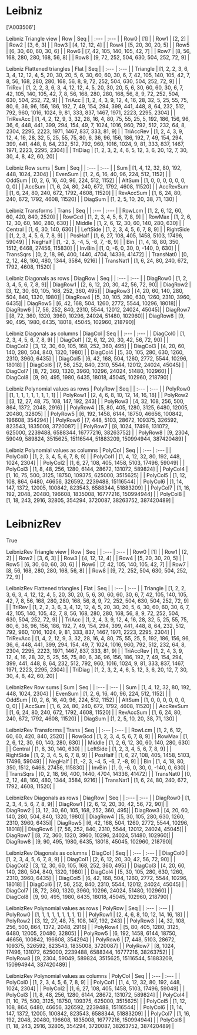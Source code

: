 # Leibniz
['A003506']

Leibniz Triangle view
|  Row   |  Seq   |
| :---   |  :---  |
| Row0 | [1] |
| Row1 | [2, 2] |
| Row2 | [3, 6, 3] |
| Row3 | [4, 12, 12, 4] |
| Row4 | [5, 20, 30, 20, 5] |
| Row5 | [6, 30, 60, 60, 30, 6] |
| Row6 | [7, 42, 105, 140, 105, 42, 7] |
| Row7 | [8, 56, 168, 280, 280, 168, 56, 8] |
| Row8 | [9, 72, 252, 504, 630, 504, 252, 72, 9] |

Leibniz Flattened triangles
| Flat      |  Seq  |
| :---      | :---  |
| Triangle  | [1, 2, 2, 3, 6, 3, 4, 12, 12, 4, 5, 20, 30, 20, 5, 6, 30, 60, 60, 30, 6, 7, 42, 105, 140, 105, 42, 7, 8, 56, 168, 280, 280, 168, 56, 8, 9, 72, 252, 504, 630, 504, 252, 72, 9] |
| TriRev    | [1, 2, 2, 3, 6, 3, 4, 12, 12, 4, 5, 20, 30, 20, 5, 6, 30, 60, 60, 30, 6, 7, 42, 105, 140, 105, 42, 7, 8, 56, 168, 280, 280, 168, 56, 8, 9, 72, 252, 504, 630, 504, 252, 72, 9] |
| TriAcc    | [1, 2, 4, 3, 9, 12, 4, 16, 28, 32, 5, 25, 55, 75, 80, 6, 36, 96, 156, 186, 192, 7, 49, 154, 294, 399, 441, 448, 8, 64, 232, 512, 792, 960, 1016, 1024, 9, 81, 333, 837, 1467, 1971, 2223, 2295, 2304] |
| TriRevAcc | [1, 4, 2, 12, 9, 3, 32, 28, 16, 4, 80, 75, 55, 25, 5, 192, 186, 156, 96, 36, 6, 448, 441, 399, 294, 154, 49, 7, 1024, 1016, 960, 792, 512, 232, 64, 8, 2304, 2295, 2223, 1971, 1467, 837, 333, 81, 9] |
| TriAccRev | [1, 2, 4, 3, 9, 12, 4, 16, 28, 32, 5, 25, 55, 75, 80, 6, 36, 96, 156, 186, 192, 7, 49, 154, 294, 399, 441, 448, 8, 64, 232, 512, 792, 960, 1016, 1024, 9, 81, 333, 837, 1467, 1971, 2223, 2295, 2304] |
| TriDiag   | [1, 2, 3, 2, 4, 6, 5, 12, 3, 6, 20, 12, 7, 30, 30, 4, 8, 42, 60, 20] |

Leibniz Row sums
| Sum       |   Seq  |
| :---      |  :---  |
| Sum       | [1, 4, 12, 32, 80, 192, 448, 1024, 2304] |
| EvenSum   | [1, 2, 6, 16, 40, 96, 224, 512, 1152] |
| OddSum    | [0, 2, 6, 16, 40, 96, 224, 512, 1152] |
| AltSum    | [1, 0, 0, 0, 0, 0, 0, 0, 0] |
| AccSum    | [1, 6, 24, 80, 240, 672, 1792, 4608, 11520] |
| AccRevSum | [1, 6, 24, 80, 240, 672, 1792, 4608, 11520] |
| RevAccSum | [1, 6, 24, 80, 240, 672, 1792, 4608, 11520] |
| DiagSum   | [1, 2, 5, 10, 20, 38, 71, 130] |

Leibniz Transforms
| Trans     |   Seq  |
| :---      |  :---  |
| RowLcm    | [1, 2, 6, 12, 60, 60, 420, 840, 2520] |
| RowGcd    | [1, 2, 3, 4, 5, 6, 7, 8, 9] |
| RowMax    | [1, 2, 6, 12, 30, 60, 140, 280, 630] |
| Middle    | [1, 2, 6, 12, 30, 60, 140, 280, 630] |
| Central   | [1, 6, 30, 140, 630] |
| LeftSide  | [1, 2, 3, 4, 5, 6, 7, 8, 9] |
| RightSide | [1, 2, 3, 4, 5, 6, 7, 8, 9] |
| PosHalf   | [1, 6, 27, 108, 405, 1458, 5103, 17496, 59049] |
| NegHalf   | [1, -2, 3, -4, 5, -6, 7, -8, 9] |
| Bin       | [1, 4, 18, 80, 350, 1512, 6468, 27456, 115830] |
| InvBin    | [1, 0, -6, 0, 30, 0, -140, 0, 630] |
| TransSqrs | [0, 2, 18, 96, 400, 1440, 4704, 14336, 41472] |
| TransNat0 | [0, 2, 12, 48, 160, 480, 1344, 3584, 9216] |
| TransNat1 | [1, 6, 24, 80, 240, 672, 1792, 4608, 11520] |

Leibniz Diagonals as rows
| DiagRow  |   Seq  |
| :---     |  :---  |
| DiagRow0 | [1, 2, 3, 4, 5, 6, 7, 8, 9]|
| DiagRow1 | [2, 6, 12, 20, 30, 42, 56, 72, 90]|
| DiagRow2 | [3, 12, 30, 60, 105, 168, 252, 360, 495]|
| DiagRow3 | [4, 20, 60, 140, 280, 504, 840, 1320, 1980]|
| DiagRow4 | [5, 30, 105, 280, 630, 1260, 2310, 3960, 6435]|
| DiagRow5 | [6, 42, 168, 504, 1260, 2772, 5544, 10296, 18018]|
| DiagRow6 | [7, 56, 252, 840, 2310, 5544, 12012, 24024, 45045]|
| DiagRow7 | [8, 72, 360, 1320, 3960, 10296, 24024, 51480, 102960]|
| DiagRow8 | [9, 90, 495, 1980, 6435, 18018, 45045, 102960, 218790]|

Leibniz Diagonals as columns
| DiagCol  |   Seq  |
| :---     |  :---  |
| DiagCol0 | [1, 2, 3, 4, 5, 6, 7, 8, 9] |
| DiagCol1 | [2, 6, 12, 20, 30, 42, 56, 72, 90] |
| DiagCol2 | [3, 12, 30, 60, 105, 168, 252, 360, 495] |
| DiagCol3 | [4, 20, 60, 140, 280, 504, 840, 1320, 1980] |
| DiagCol4 | [5, 30, 105, 280, 630, 1260, 2310, 3960, 6435] |
| DiagCol5 | [6, 42, 168, 504, 1260, 2772, 5544, 10296, 18018] |
| DiagCol6 | [7, 56, 252, 840, 2310, 5544, 12012, 24024, 45045] |
| DiagCol7 | [8, 72, 360, 1320, 3960, 10296, 24024, 51480, 102960] |
| DiagCol8 | [9, 90, 495, 1980, 6435, 18018, 45045, 102960, 218790] |

Leibniz Polynomial values as rows
| PolyRow  |   Seq  |
| :---     |  :---  |
| PolyRow0 | [1, 1, 1, 1, 1, 1, 1, 1, 1] |
| PolyRow1 | [2, 4, 6, 8, 10, 12, 14, 16, 18] |
| PolyRow2 | [3, 12, 27, 48, 75, 108, 147, 192, 243] |
| PolyRow3 | [4, 32, 108, 256, 500, 864, 1372, 2048, 2916] |
| PolyRow4 | [5, 80, 405, 1280, 3125, 6480, 12005, 20480, 32805] |
| PolyRow5 | [6, 192, 1458, 6144, 18750, 46656, 100842, 196608, 354294] |
| PolyRow6 | [7, 448, 5103, 28672, 109375, 326592, 823543, 1835008, 3720087] |
| PolyRow7 | [8, 1024, 17496, 131072, 625000, 2239488, 6588344, 16777216, 38263752] |
| PolyRow8 | [9, 2304, 59049, 589824, 3515625, 15116544, 51883209, 150994944, 387420489] |

Leibniz Polynomial values as columns
| PolyCol  |   Seq  |
| :---     |  :---  |
| PolyCol0 | [1, 2, 3, 4, 5, 6, 7, 8, 9] |
| PolyCol1 | [1, 4, 12, 32, 80, 192, 448, 1024, 2304] |
| PolyCol2 | [1, 6, 27, 108, 405, 1458, 5103, 17496, 59049] |
| PolyCol3 | [1, 8, 48, 256, 1280, 6144, 28672, 131072, 589824] |
| PolyCol4 | [1, 10, 75, 500, 3125, 18750, 109375, 625000, 3515625] |
| PolyCol5 | [1, 12, 108, 864, 6480, 46656, 326592, 2239488, 15116544] |
| PolyCol6 | [1, 14, 147, 1372, 12005, 100842, 823543, 6588344, 51883209] |
| PolyCol7 | [1, 16, 192, 2048, 20480, 196608, 1835008, 16777216, 150994944] |
| PolyCol8 | [1, 18, 243, 2916, 32805, 354294, 3720087, 38263752, 387420489] |

# LeibnizRev
True

LeibnizRev Triangle view
|  Row   |  Seq   |
| :---   |  :---  |
| Row0 | [1] |
| Row1 | [2, 2] |
| Row2 | [3, 6, 3] |
| Row3 | [4, 12, 12, 4] |
| Row4 | [5, 20, 30, 20, 5] |
| Row5 | [6, 30, 60, 60, 30, 6] |
| Row6 | [7, 42, 105, 140, 105, 42, 7] |
| Row7 | [8, 56, 168, 280, 280, 168, 56, 8] |
| Row8 | [9, 72, 252, 504, 630, 504, 252, 72, 9] |

LeibnizRev Flattened triangles
| Flat      |  Seq  |
| :---      | :---  |
| Triangle  | [1, 2, 2, 3, 6, 3, 4, 12, 12, 4, 5, 20, 30, 20, 5, 6, 30, 60, 60, 30, 6, 7, 42, 105, 140, 105, 42, 7, 8, 56, 168, 280, 280, 168, 56, 8, 9, 72, 252, 504, 630, 504, 252, 72, 9] |
| TriRev    | [1, 2, 2, 3, 6, 3, 4, 12, 12, 4, 5, 20, 30, 20, 5, 6, 30, 60, 60, 30, 6, 7, 42, 105, 140, 105, 42, 7, 8, 56, 168, 280, 280, 168, 56, 8, 9, 72, 252, 504, 630, 504, 252, 72, 9] |
| TriAcc    | [1, 2, 4, 3, 9, 12, 4, 16, 28, 32, 5, 25, 55, 75, 80, 6, 36, 96, 156, 186, 192, 7, 49, 154, 294, 399, 441, 448, 8, 64, 232, 512, 792, 960, 1016, 1024, 9, 81, 333, 837, 1467, 1971, 2223, 2295, 2304] |
| TriRevAcc | [1, 4, 2, 12, 9, 3, 32, 28, 16, 4, 80, 75, 55, 25, 5, 192, 186, 156, 96, 36, 6, 448, 441, 399, 294, 154, 49, 7, 1024, 1016, 960, 792, 512, 232, 64, 8, 2304, 2295, 2223, 1971, 1467, 837, 333, 81, 9] |
| TriAccRev | [1, 2, 4, 3, 9, 12, 4, 16, 28, 32, 5, 25, 55, 75, 80, 6, 36, 96, 156, 186, 192, 7, 49, 154, 294, 399, 441, 448, 8, 64, 232, 512, 792, 960, 1016, 1024, 9, 81, 333, 837, 1467, 1971, 2223, 2295, 2304] |
| TriDiag   | [1, 2, 3, 2, 4, 6, 5, 12, 3, 6, 20, 12, 7, 30, 30, 4, 8, 42, 60, 20] |

LeibnizRev Row sums
| Sum       |   Seq  |
| :---      |  :---  |
| Sum       | [1, 4, 12, 32, 80, 192, 448, 1024, 2304] |
| EvenSum   | [1, 2, 6, 16, 40, 96, 224, 512, 1152] |
| OddSum    | [0, 2, 6, 16, 40, 96, 224, 512, 1152] |
| AltSum    | [1, 0, 0, 0, 0, 0, 0, 0, 0] |
| AccSum    | [1, 6, 24, 80, 240, 672, 1792, 4608, 11520] |
| AccRevSum | [1, 6, 24, 80, 240, 672, 1792, 4608, 11520] |
| RevAccSum | [1, 6, 24, 80, 240, 672, 1792, 4608, 11520] |
| DiagSum   | [1, 2, 5, 10, 20, 38, 71, 130] |

LeibnizRev Transforms
| Trans     |   Seq  |
| :---      |  :---  |
| RowLcm    | [1, 2, 6, 12, 60, 60, 420, 840, 2520] |
| RowGcd    | [1, 2, 3, 4, 5, 6, 7, 8, 9] |
| RowMax    | [1, 2, 6, 12, 30, 60, 140, 280, 630] |
| Middle    | [1, 2, 6, 12, 30, 60, 140, 280, 630] |
| Central   | [1, 6, 30, 140, 630] |
| LeftSide  | [1, 2, 3, 4, 5, 6, 7, 8, 9] |
| RightSide | [1, 2, 3, 4, 5, 6, 7, 8, 9] |
| PosHalf   | [1, 6, 27, 108, 405, 1458, 5103, 17496, 59049] |
| NegHalf   | [1, -2, 3, -4, 5, -6, 7, -8, 9] |
| Bin       | [1, 4, 18, 80, 350, 1512, 6468, 27456, 115830] |
| InvBin    | [1, 0, -6, 0, 30, 0, -140, 0, 630] |
| TransSqrs | [0, 2, 18, 96, 400, 1440, 4704, 14336, 41472] |
| TransNat0 | [0, 2, 12, 48, 160, 480, 1344, 3584, 9216] |
| TransNat1 | [1, 6, 24, 80, 240, 672, 1792, 4608, 11520] |

LeibnizRev Diagonals as rows
| DiagRow  |   Seq  |
| :---     |  :---  |
| DiagRow0 | [1, 2, 3, 4, 5, 6, 7, 8, 9]|
| DiagRow1 | [2, 6, 12, 20, 30, 42, 56, 72, 90]|
| DiagRow2 | [3, 12, 30, 60, 105, 168, 252, 360, 495]|
| DiagRow3 | [4, 20, 60, 140, 280, 504, 840, 1320, 1980]|
| DiagRow4 | [5, 30, 105, 280, 630, 1260, 2310, 3960, 6435]|
| DiagRow5 | [6, 42, 168, 504, 1260, 2772, 5544, 10296, 18018]|
| DiagRow6 | [7, 56, 252, 840, 2310, 5544, 12012, 24024, 45045]|
| DiagRow7 | [8, 72, 360, 1320, 3960, 10296, 24024, 51480, 102960]|
| DiagRow8 | [9, 90, 495, 1980, 6435, 18018, 45045, 102960, 218790]|

LeibnizRev Diagonals as columns
| DiagCol  |   Seq  |
| :---     |  :---  |
| DiagCol0 | [1, 2, 3, 4, 5, 6, 7, 8, 9] |
| DiagCol1 | [2, 6, 12, 20, 30, 42, 56, 72, 90] |
| DiagCol2 | [3, 12, 30, 60, 105, 168, 252, 360, 495] |
| DiagCol3 | [4, 20, 60, 140, 280, 504, 840, 1320, 1980] |
| DiagCol4 | [5, 30, 105, 280, 630, 1260, 2310, 3960, 6435] |
| DiagCol5 | [6, 42, 168, 504, 1260, 2772, 5544, 10296, 18018] |
| DiagCol6 | [7, 56, 252, 840, 2310, 5544, 12012, 24024, 45045] |
| DiagCol7 | [8, 72, 360, 1320, 3960, 10296, 24024, 51480, 102960] |
| DiagCol8 | [9, 90, 495, 1980, 6435, 18018, 45045, 102960, 218790] |

LeibnizRev Polynomial values as rows
| PolyRow  |   Seq  |
| :---     |  :---  |
| PolyRow0 | [1, 1, 1, 1, 1, 1, 1, 1, 1] |
| PolyRow1 | [2, 4, 6, 8, 10, 12, 14, 16, 18] |
| PolyRow2 | [3, 12, 27, 48, 75, 108, 147, 192, 243] |
| PolyRow3 | [4, 32, 108, 256, 500, 864, 1372, 2048, 2916] |
| PolyRow4 | [5, 80, 405, 1280, 3125, 6480, 12005, 20480, 32805] |
| PolyRow5 | [6, 192, 1458, 6144, 18750, 46656, 100842, 196608, 354294] |
| PolyRow6 | [7, 448, 5103, 28672, 109375, 326592, 823543, 1835008, 3720087] |
| PolyRow7 | [8, 1024, 17496, 131072, 625000, 2239488, 6588344, 16777216, 38263752] |
| PolyRow8 | [9, 2304, 59049, 589824, 3515625, 15116544, 51883209, 150994944, 387420489] |

LeibnizRev Polynomial values as columns
| PolyCol  |   Seq  |
| :---     |  :---  |
| PolyCol0 | [1, 2, 3, 4, 5, 6, 7, 8, 9] |
| PolyCol1 | [1, 4, 12, 32, 80, 192, 448, 1024, 2304] |
| PolyCol2 | [1, 6, 27, 108, 405, 1458, 5103, 17496, 59049] |
| PolyCol3 | [1, 8, 48, 256, 1280, 6144, 28672, 131072, 589824] |
| PolyCol4 | [1, 10, 75, 500, 3125, 18750, 109375, 625000, 3515625] |
| PolyCol5 | [1, 12, 108, 864, 6480, 46656, 326592, 2239488, 15116544] |
| PolyCol6 | [1, 14, 147, 1372, 12005, 100842, 823543, 6588344, 51883209] |
| PolyCol7 | [1, 16, 192, 2048, 20480, 196608, 1835008, 16777216, 150994944] |
| PolyCol8 | [1, 18, 243, 2916, 32805, 354294, 3720087, 38263752, 387420489] |

